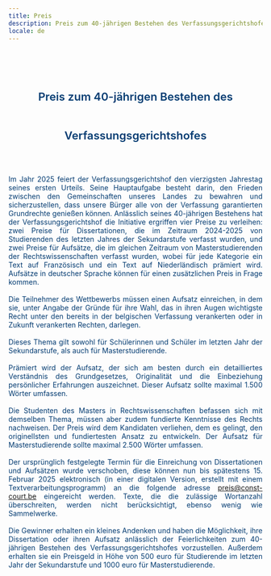```yaml
---
title: Preis
description: Preis zum 40-jährigen Bestehen des Verfassungsgerichtshofes
locale: de
---
```

<br><br>

<foto-component-prize
id="prize-content-img-court"
max-width="50%"
src="../assets/img/prize/court-transparent.png"
alt="Preis zum 40-jährigen Bestehen des Verfassungsgerichtshofes"
link="">
</foto-component-prize>

<p id="prize-content-title">Preis zum 40-jährigen Bestehen des Verfassungsgerichtshofes</p>


<foto-component-prize
id="prize-content-img-deco"
max-width="60%"
src="../assets/img/prize/deco-transparent.png"
alt="Preis zum 40-jährigen Bestehen des Verfassungsgerichtshofes"
link="">
</foto-component-prize>

<!--
<img id="prize-content-img-deco" src="/_nuxt/assets/img/prize/deco-transparent.png" alt="Preis zum 40-jährigen Bestehen des Verfassungsgerichtshofes" />
-->

<br>

<p class="prize-content-text prize-content-text-wide" id="prize-content-text-1">Im Jahr 2025 feiert der Verfassungsgerichtshof den vierzigsten Jahrestag seines ersten Urteils. Seine Hauptaufgabe besteht darin, den Frieden zwischen den Gemeinschaften unseres Landes zu bewahren und sicherzustellen, dass unsere Bürger alle von der Verfassung garantierten Grundrechte genießen können. Anlässlich seines 40-jährigen Bestehens hat der Verfassungsgerichtshof die Initiative ergriffen vier Preise zu  verleihen: zwei Preise für Dissertationen, die im Zeitraum 2024-2025 von Studierenden des letzten Jahres der Sekundarstufe verfasst wurden, und zwei Preise für Aufsätze, die im gleichen Zeitraum von Masterstudierenden der Rechtswissenschaften verfasst wurden, wobei für jede Kategorie ein Text auf Französisch und ein Text auf Niederländisch prämiert wird. Aufsätze in deutscher Sprache können für einen zusätzlichen Preis in Frage kommen.</p>

<!--
<img id="prize-content-img-flyer" src="/_nuxt/assets/img/prize/prize-flyer-a4-de.jpeg" alt="Preis zum 40-jährigen Bestehen des Verfassungsgerichtshofes" />
-->

<br>

<p class="prize-content-text prize-content-text-wide" id="prize-content-text-2">Die Teilnehmer des Wettbewerbs müssen einen Aufsatz einreichen, in dem sie, unter Angabe der Gründe für ihre Wahl, das in ihren Augen wichtigste Recht unter den bereits in der belgischen Verfassung verankerten oder in Zukunft verankerten Rechten, darlegen.</p>

<br>

<p class="prize-content-text prize-content-text-wide" id="prize-content-text-3">Dieses Thema gilt sowohl für Schülerinnen und Schüler im letzten Jahr der Sekundarstufe, als auch für Masterstudierende.</p>

<br>

<p class="prize-content-text prize-content-text-wide" id="prize-content-text-4">Prämiert wird der Aufsatz, der sich am besten durch ein detailliertes Verständnis des Grundgesetzes, Originalität und die Einbeziehung persönlicher Erfahrungen auszeichnet. Dieser Aufsatz sollte maximal 1.500 Wörter umfassen.</p>

<br>

<p class="prize-content-text prize-content-text-wide" id="prize-content-text-5">Die Studenten des Masters in Rechtswissenschaften befassen sich mit demselben Thema, müssen aber zudem fundierte Kenntnisse des Rechts nachweisen. Der Preis wird dem Kandidaten verliehen, dem es gelingt, den originellsten und fundiertesten Ansatz zu entwickeln. Der Aufsatz für Masterstudierende sollte maximal 2.500 Wörter umfassen.</p>

<br>

<p class="prize-content-text prize-content-text-wide" id="prize-content-text-6">Der ursprünglich festgelegte Termin für die Einreichung von Dissertationen und Aufsätzen wurde verschoben, diese können nun bis spätestens 15. Februar 2025 elektronisch (in einer digitalen Version, erstellt mit einem Textverarbeitungsprogramm) an die folgende adresse <a href="mailto:preis@const-court.be">preis@const-court.be</a> eingereicht werden. Texte, die die zulässige Wortanzahl überschreiten, werden nicht berücksichtigt, ebenso wenig wie Sammelwerke.</p>

<br>

<!-- E-Mail-Adresse zur Einreichung von Texten: : [preis@const-court.be](mailto:preis%40const-court.be). -->

<p class="prize-content-text prize-content-text-wide" id="prize-content-text-7">Die Gewinner erhalten ein kleines Andenken und haben die Möglichkeit, ihre Dissertation oder ihren Aufsatz anlässlich der Feierlichkeiten zum 40-jährigen Bestehen des Verfassungsgerichtshofes vorzustellen. Außerdem erhalten sie ein Preisgeld in Höhe von 500 euro für Studierende im letzten Jahr der Sekundarstufe und 1000 euro für Masterstudierende.</p>

<br>


<foto-component-prize
id="prize-content-img-deco"
max-width="60%"
src="../assets/img/prize/deco-transparent.png"
alt="Preis zum 40-jährigen Bestehen des Verfassungsgerichtshofes"
link="">
</foto-component-prize>

<style scoped>

.v-main__wrap {
    /* background-color: blue; */
}

#prize-content-img-court {
    max-width: 50%; 
    margin: 10px auto;
}
#prize-content-img-flyer {
    max-width: 40%; 
    margin: 70px 25px 50px 70px; 
    float: right;
}
#prize-content-img-deco {
    max-width: 15%; 
    margin: 15px auto;
    opacity: .2;
}

#prize-content-title {
    display: block; 
    text-align: center; 
    line-height: 3.5; 
    font-size: 22px; 
    font-weight: 600;
    color: #043c72; 
}

.prize-content-text {
    display: block; 
    overflow: hidden; 
    text-align: justify; 
    color: #043c72; 
    margin: auto !important;
    margin-bottom: 0 !important;
}
.prize-content-text-wide {
    width: 75%; 
}
.prize-content-text-short {
    width: 40%; 
}

@media screen and (max-width: 1250px) {
    #prize-content-img-flyer {
        float: none;
        max-width: 65%; 
        margin: 25px 50px auto; 
    }
    .prize-content-text {
        width: 100%;
    }
}

</style>
